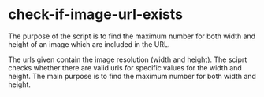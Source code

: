 # check-if-image-url-exists
The purpose of the script is to find the maximum number for both width and height of an image which are included in the URL. 

The urls given contain the image resolution (width and height). 
The sciprt checks whether there are valid urls for specific values for the width and height. 
The main purpose is to find the maximum number for both width and height. 
